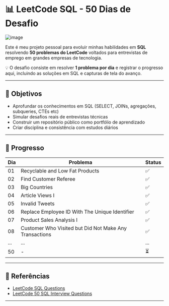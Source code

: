 # 📊 LeetCode SQL - 50 Dias de Desafio

![image](https://github.com/user-attachments/assets/1f8feea6-3bb9-4c3a-87b8-847b13d4e0db)


Este é meu projeto pessoal para evoluir minhas habilidades em **SQL** resolvendo **50 problemas do LeetCode** voltados para entrevistas de emprego em grandes empresas de tecnologia.

💡 O desafio consiste em resolver **1 problema por dia** e registrar o progresso aqui, incluindo as soluções em SQL e capturas de tela do avanço.

---

## 🚀 Objetivos

- Aprofundar os conhecimentos em SQL (SELECT, JOINs, agregações, subqueries, CTEs etc)
- Simular desafios reais de entrevistas técnicas
- Construir um repositório público como portfólio de aprendizado
- Criar disciplina e consistência com estudos diários

---

## 📅 Progresso

| Dia | Problema | Status |
|-----|----------|--------|
| 01  | Recyclable and Low Fat Products | ✅ |
| 02  | Find Customer Referee | ✅ |
| 03  | Big Countries | ✅ |
| 04  | Article Views I | ✅ |
| 05  | Invalid Tweets | ✅ |
| 06  | Replace Employee ID With The Unique Identifier | ✅ |
| 07  | Product Sales Analysis I | ✅ |
| 08  | Customer Who Visited but Did Not Make Any Transactions | ✅ |
| ... | ... | ... |
| 50  | - | ⏳ |


---


## 📘 Referências

- [LeetCode SQL Questions](https://leetcode.com/problemset/database/)
- [LeetCode 50 SQL Interview Questions](https://leetcode.com/studyplan/sql-50/)

---

